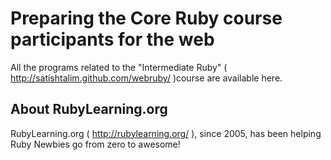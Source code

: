 Preparing the Core Ruby course participants for the web
=======================================================

All the programs related to the "Intermediate Ruby" ( http://satishtalim.github.com/webruby/ )course are available here.


About RubyLearning.org
----------------------

RubyLearning.org ( http://rubylearning.org/ ), since 2005, has been helping Ruby Newbies go from zero to awesome!
